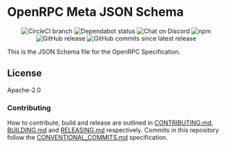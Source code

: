 # OpenRPC Meta JSON Schema

<center>
  <span>
    <img alt="CircleCI branch" src="https://img.shields.io/circleci/project/github/open-rpc/meta-schema/master.svg">
    <img alt="Dependabot status" src="https://api.dependabot.com/badges/status?host=github&repo=open-rpc/meta-schema" />
    <img alt="Chat on Discord" src="https://img.shields.io/badge/chat-on%20discord-7289da.svg" />
    <img alt="npm" src="https://img.shields.io/npm/dt/@open-rpc/meta-schema.svg" />
    <img alt="GitHub release" src="https://img.shields.io/github/release/open-rpc/meta-schema.svg" />
    <img alt="GitHub commits since latest release" src="https://img.shields.io/github/commits-since/open-rpc/meta-schema/latest.svg" />
  </span>
</center>

This is the JSON Schema file for the OpenRPC Specification.


## License

Apache-2.0


### Contributing

How to contribute, build and release are outlined in [CONTRIBUTING.md](CONTRIBUTING.md), [BUILDING.md](BUILDING.md) and [RELEASING.md](RELEASING.md) respectively. Commits in this repository follow the [CONVENTIONAL_COMMITS.md](CONVENTIONAL_COMMITS.md) specification.
